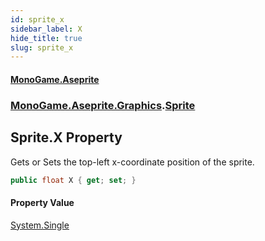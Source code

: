 ```yaml
---
id: sprite_x
sidebar_label: X
hide_title: true
slug: sprite_x
---
```

#### [MonoGame.Aseprite](index 'index')
### [MonoGame.Aseprite.Graphics](monogame_aseprite_graphics 'MonoGame.Aseprite.Graphics').[Sprite](sprite 'MonoGame.Aseprite.Graphics.Sprite')
## Sprite.X Property
Gets or Sets the top-left x-coordinate position of the sprite.  
```csharp
public float X { get; set; }
```
#### Property Value
[System.Single](https://docs.microsoft.com/en-us/dotnet/api/System.Single 'System.Single')  
